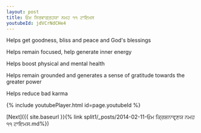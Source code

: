 ```yaml
---
layout: post
title: ਓਮ ਨਿਰਵਾਗ੍ਰਹਯਾ ਨਮਹ ੧੧ ਟਾਇਮਸ
youtubeId: jdVCrNdCHe4
---
```

 
 
Helps get goodness, bliss and peace and God's blessings
 
Helps remain focused, help generate inner energy 
 
Helps boost physical and mental health 
 
Helps remain grounded and generates a sense of gratitude towards the greater power 
 
Helps reduce bad karma
 
 
 
 


{% include youtubePlayer.html id=page.youtubeId %}
 
[Next]({{ site.baseurl }}{% link  split1/_posts/2014-02-11-ਓਮ ਕ੍ਰਿਸ਼ਨਾਵਰ੍ਣਯ ਨਮਹ ੧੧ ਟਾਇਮਸ.md%})
 
